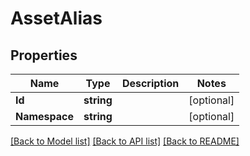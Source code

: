 # AssetAlias

## Properties

Name | Type | Description | Notes
------------ | ------------- | ------------- | -------------
**Id** | **string** |  | [optional] 
**Namespace** | **string** |  | [optional] 

[[Back to Model list]](../README.md#documentation-for-models) [[Back to API list]](../README.md#documentation-for-api-endpoints) [[Back to README]](../README.md)


